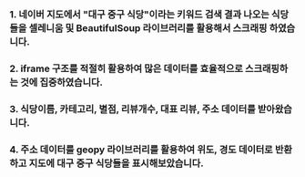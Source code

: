 ### 1. 네이버 지도에서 "대구 중구 식당"이라는 키워드 검색 결과 나오는 식당들을 셀레니움 및 BeautifulSoup 라이브러리를 활용해서 스크래핑 하였습니다.
### 2. iframe 구조를 적절히 활용하여 많은 데이터를 효율적으로 스크래핑하는 것에 집중하였습니다.
### 3. 식당이름, 카테고리, 별점, 리뷰개수, 대표 리뷰, 주소 데이터를 받아왔습니다.
### 4. 주소 데이터를 geopy 라이브러리를 활용하여 위도, 경도 데이터로 반환하고 지도에 대구 중구 식당들을 표시해보았습니다.
